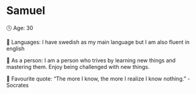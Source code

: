 # Samuel

🕓 Age: 30

💬 Languages: I have swedish as my main language but I am also fluent in english

🧑 As a person: I am a person who trives by learning new things and mastering them. Enjoy being challenged with new things.

💪 Favourite quote: “The more I know, the more I realize I know nothing.”
                      - Socrates
